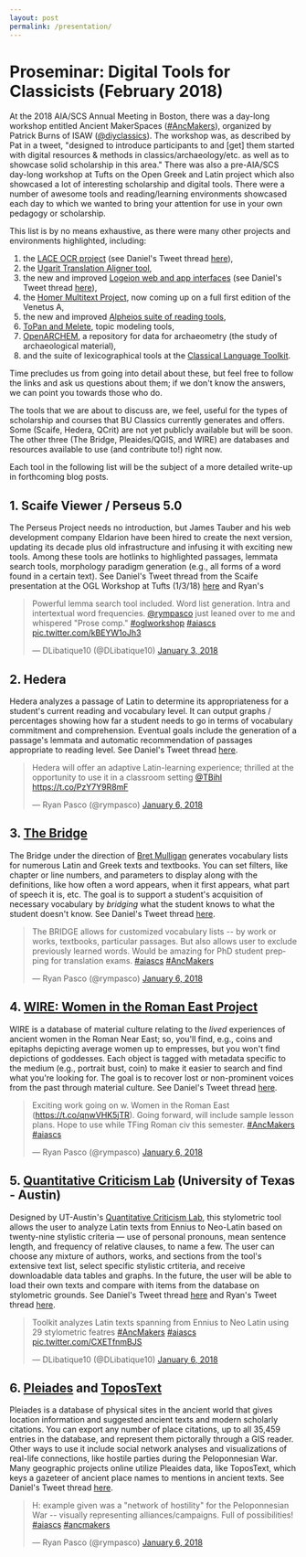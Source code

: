 ```yaml
---
layout: post
permalink: /presentation/
---
```


# Proseminar: Digital Tools for Classicists (February 2018)

At the 2018 AIA/SCS Annual Meeting in Boston, there was a day-long workshop entitled Ancient MakerSpaces ([#AncMakers](https://twitter.com/search?q=%23AncMakers&src=typd "#AncMakers")), organized by Patrick Burns of ISAW ([@diyclassics](https://twitter.com/diyclassics "diyclassics")). The workshop was, as described by Pat in a tweet, "designed to introduce participants to and [get] them started with digital resources & methods in classics/archaeology/etc. as well as to showcase solid scholarship in this area." There was also a pre-AIA/SCS day-long workshop at Tufts on the Open Greek and Latin project which also showcased a lot of interesting scholarship and digital tools. There were a number of awesome tools and reading/learning environments showcased each day to which we wanted to bring your attention for use in your own pedagogy or scholarship. 

This list is by no means exhaustive, as there were many other projects and environments highlighted, including:
1. the [LACE OCR project](http://heml.mta.ca/lace) (see Daniel's Tweet thread [here](https://twitter.com/DLibatique10/status/948587778190782464)),  
2. the [Ugarit Translation Aligner tool](http://ugarit.ialigner.com),  
3. the new and improved [Logeion web and app interfaces](http://logeion.uchicago.edu) (see Daniel's Tweet thread [here](https://twitter.com/DLibatique10/status/949679623176183808)),  
4. the [Homer Multitext Project](http://www.homermultitext.org), now coming up on a full first edition of the Venetus A,  
5. the new and improved [Alpheios suite of reading tools](http://alpheios.net),  
6. [ToPan and Melete](https://thomask81.github.io/ToPan/), topic modeling tools,  
7. [OpenARCHEM](http://openarchem.org), a repository for data for archaeometry (the study of archaeological material),  
8. and the suite of lexicographical tools at the [Classical Language Toolkit](cltk.org).    

Time precludes us from going into detail about these, but feel free to follow the links and ask us questions about them; if we don't know the answers, we can point you towards those who do.

The tools that we are about to discuss are, we feel, useful for the types of scholarship and courses that BU Classics currently generates and offers. Some (Scaife, Hedera, QCrit) are not yet publicly available but will be soon. The other three (The Bridge, Pleaides/QGIS, and WIRE) are databases and resources available to use (and contribute to!) right now.

Each tool in the following list will be the subject of a more detailed write-up in forthcoming blog posts.

## 1. Scaife Viewer / Perseus 5.0
The Perseus Project needs no introduction, but James Tauber and his web development company Eldarion have been hired to create the next version, updating its decade plus old infrastructure and infusing it with exciting new tools. Among these tools are hotlinks to highlighted passages, lemmata search tools, morphology paradigm generation (e.g., all forms of a word found in a certain text). See Daniel's Tweet thread from the Scaife presentation at the OGL Workshop at Tufts (1/3/18) [here](https://twitter.com/DLibatique10/status/948600513611878402) and Ryan's 
<blockquote class="twitter-tweet" data-conversation="none" data-lang="en"><p lang="en" dir="ltr">Powerful lemma search tool included. Word list generation. Intra and intertextual word frequencies. <a href="https://twitter.com/rympasco?ref_src=twsrc%5Etfw">@rympasco</a> just leaned over to me and whispered &quot;Prose comp.&quot; <a href="https://twitter.com/hashtag/oglworkshop?src=hash&amp;ref_src=twsrc%5Etfw">#oglworkshop</a> <a href="https://twitter.com/hashtag/aiascs?src=hash&amp;ref_src=twsrc%5Etfw">#aiascs</a> <a href="https://t.co/kBEYW1oJh3">pic.twitter.com/kBEYW1oJh3</a></p>&mdash; DLibatique10 (@DLibatique10) <a href="https://twitter.com/DLibatique10/status/948604876564594690?ref_src=twsrc%5Etfw">January 3, 2018</a></blockquote> <script async src="https://platform.twitter.com/widgets.js" charset="utf-8"></script> 

## 2. Hedera
Hedera analyzes a passage of Latin to determine its appropriateness for a student's current reading and vocabulary level. It can output graphs / percentages showing how far a student needs to go in terms of vocabulary commitment and comprehension. Eventual goals include the generation of a passage's lemmata and automatic recommendation of passages appropriate to reading level. See Daniel's Tweet thread [here](https://twitter.com/DLibatique10/status/949683812220448768).  
<blockquote class="twitter-tweet" data-lang="en"><p lang="en" dir="ltr">Hedera will offer an adaptive Latin-learning experience; thrilled at the opportunity to use it in a classroom setting <a href="https://twitter.com/TBihl?ref_src=twsrc%5Etfw">@TBihl</a> <a href="https://t.co/PzY7Y9R8mF">https://t.co/PzY7Y9R8mF</a></p>&mdash; Ryan Pasco (@rympasco) <a href="https://twitter.com/rympasco/status/949685082494787591?ref_src=twsrc%5Etfw">January 6, 2018</a></blockquote> <script async src="https://platform.twitter.com/widgets.js" charset="utf-8"></script> 

## 3. [The Bridge](http://bridge.haverford.edu "The Bridge")  
The Bridge under the direction of [Bret Mulligan](https://twitter.com/bretmulligan) generates vocabulary lists for numerous Latin and Greek texts and textbooks. You can set filters, like chapter or line numbers, and parameters to display along with the definitions, like how often a word appears, when it first appears, what part of speech it is, etc. The goal is to support a student's acquisition of necessary vocabulary by *bridging* what the student knows to what the student doesn't know. See Daniel's Tweet thread [here](https://twitter.com/DLibatique10/status/949690939785797638).  
<blockquote class="twitter-tweet" data-lang="en"><p lang="en" dir="ltr">The BRIDGE allows for customized vocabulary lists -- by work or works, textbooks, particular passages. But also allows user to exclude previously learned words. Would be amazing for PhD student prepping for translation exams. <a href="https://twitter.com/hashtag/aiascs?src=hash&amp;ref_src=twsrc%5Etfw">#aiascs</a> <a href="https://twitter.com/hashtag/AncMakers?src=hash&amp;ref_src=twsrc%5Etfw">#AncMakers</a></p>&mdash; Ryan Pasco (@rympasco) <a href="https://twitter.com/rympasco/status/949690123469361153?ref_src=twsrc%5Etfw">January 6, 2018</a></blockquote> <script async src="https://platform.twitter.com/widgets.js" charset="utf-8"></script>


## 4. [WIRE: Women in the Roman East Project](http://wireproject.org "WIRE")
WIRE is a database of material culture relating to the *lived* experiences of ancient women in the Roman Near East; so, you'll find, e.g., coins and epitaphs depicting average women up to empresses, but you won't find depictions of goddesses. Each object is tagged with metadata specific to the medium (e.g., portrait bust, coin) to make it easier to search and find what you're looking for. The goal is to recover lost or non-prominent voices from the past through material culture. See Daniel's Tweet thread [here](https://twitter.com/DLibatique10/status/949687661865984000).  
<blockquote class="twitter-tweet" data-lang="en"><p lang="en" dir="ltr">Exciting work going on w. Women in the Roman East (<a href="https://t.co/qnwVHK5jTR">https://t.co/qnwVHK5jTR</a>). Going forward, will include sample lesson plans. Hope to use while TFing Roman civ this semester. <a href="https://twitter.com/hashtag/AncMakers?src=hash&amp;ref_src=twsrc%5Etfw">#AncMakers</a> <a href="https://twitter.com/hashtag/aiascs?src=hash&amp;ref_src=twsrc%5Etfw">#aiascs</a></p>&mdash; Ryan Pasco (@rympasco) <a href="https://twitter.com/rympasco/status/949688680465170434?ref_src=twsrc%5Etfw">January 6, 2018</a></blockquote> <script async src="https://platform.twitter.com/widgets.js" charset="utf-8"></script> 


## 5. [Quantitative Criticism Lab](https://www.qcrit.org/home "Quantitative Criticism Lab") (University of Texas - Austin)  
Designed by UT-Austin's [Quantitative Criticism Lab](https://qcrit.org), this stylometric tool allows the user to analyze Latin texts from Ennius to Neo-Latin based on twenty-nine stylistic criteria &mdash; use of personal pronouns, mean sentence length, and frequency of relative clauses, to name a few. The user can choose any mixture of authors, works, and sections from the tool's extensive text list, select specific stylistic crtiteria, and receive downloadable data tables and graphs. In the future, the user will be able to load their own texts and compare with items from the database on stylometric grounds. See Daniel's Tweet thread [here](https://twitter.com/DLibatique10/status/949722587499769858) and Ryan's Tweet thread [here](https://twitter.com/rympasco/status/949722682316136448).  
<blockquote class="twitter-tweet" data-conversation="none" data-lang="en"><p lang="en" dir="ltr">Toolkit analyzes Latin texts spanning from Ennius to Neo Latin using 29 stylometric featres <a href="https://twitter.com/hashtag/AncMakers?src=hash&amp;ref_src=twsrc%5Etfw">#AncMakers</a> <a href="https://twitter.com/hashtag/aiascs?src=hash&amp;ref_src=twsrc%5Etfw">#aiascs</a> <a href="https://t.co/CXETfnmBJS">pic.twitter.com/CXETfnmBJS</a></p>&mdash; DLibatique10 (@DLibatique10) <a href="https://twitter.com/DLibatique10/status/949723072986320897?ref_src=twsrc%5Etfw">January 6, 2018</a></blockquote> <script async src="https://platform.twitter.com/widgets.js" charset="utf-8"></script> 


## 6. [Pleiades](https://pleiades.stoa.org "Pleiades") and [ToposText](https://www.topostext.org "ToposText")  
Pleiades is a database of physical sites in the ancient world that gives location information and suggested ancient texts and modern scholarly citations. You can export any number of place citations, up to all 35,459 entries in the database, and represent them pictorally through a GIS reader. Other ways to use it include social network analyses and visualizations of real-life connections, like hostile parties during the Peloponnesian War. Many geographic projects online utilize Pleaides data, like ToposText, which keys a gazeteer of ancient place names to mentions in ancient texts. See Daniel's Tweet thread [here](https://twitter.com/DLibatique10/status/949681490777997312).  
<blockquote class="twitter-tweet" data-lang="en"><p lang="en" dir="ltr">H: example given was a &quot;network of hostility&quot; for the Peloponnesian War -- visually representing alliances/campaigns. Full of possibilities! <a href="https://twitter.com/hashtag/aiascs?src=hash&amp;ref_src=twsrc%5Etfw">#aiascs</a> <a href="https://twitter.com/hashtag/ancmakers?src=hash&amp;ref_src=twsrc%5Etfw">#ancmakers</a></p>&mdash; Ryan Pasco (@rympasco) <a href="https://twitter.com/rympasco/status/949683293573742593?ref_src=twsrc%5Etfw">January 6, 2018</a></blockquote> <script async src="https://platform.twitter.com/widgets.js" charset="utf-8"></script>
